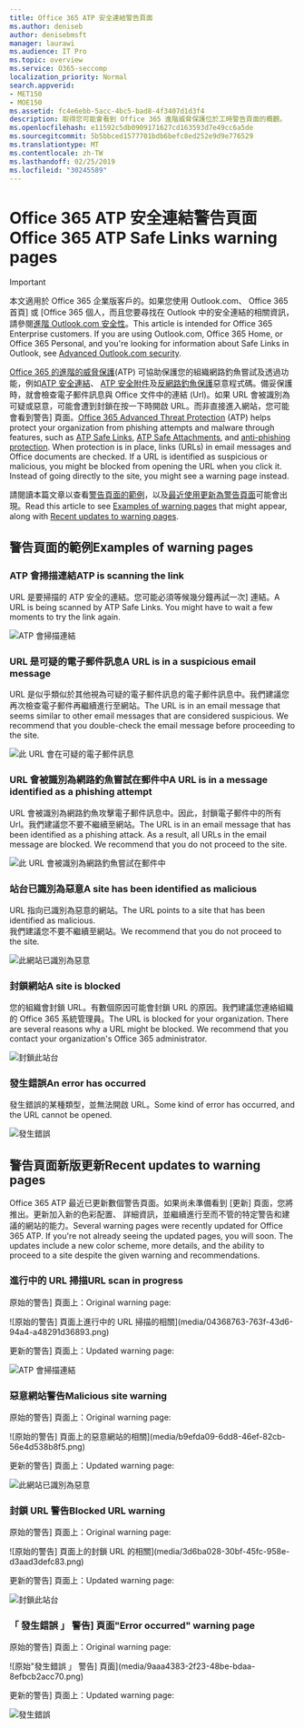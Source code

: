 ```yaml
---
title: Office 365 ATP 安全連結警告頁面
ms.author: deniseb
author: denisebmsft
manager: laurawi
ms.audience: IT Pro
ms.topic: overview
ms.service: O365-seccomp
localization_priority: Normal
search.appverid:
- MET150
- MOE150
ms.assetid: fc4e6ebb-5acc-4bc5-bad8-4f3407d1d3f4
description: 取得您可能會看到 Office 365 進階威脅保護位於工時警告頁面的概觀。
ms.openlocfilehash: e11592c5db0909171627cd163593d7e49cc6a5de
ms.sourcegitcommit: 5b5bbced1577701bdb6befc8ed252e9d9e776529
ms.translationtype: MT
ms.contentlocale: zh-TW
ms.lasthandoff: 02/25/2019
ms.locfileid: "30245589"
---
```

# <a name="office-365-atp-safe-links-warning-pages"></a><span data-ttu-id="c5a6f-103">Office 365 ATP 安全連結警告頁面</span><span class="sxs-lookup"><span data-stu-id="c5a6f-103">Office 365 ATP Safe Links warning pages</span></span>

> [!IMPORTANT]
> <span data-ttu-id="c5a6f-p101">本文適用於 Office 365 企業版客戶的。如果您使用 Outlook.com、 Office 365 首頁] 或 [Office 365 個人，而且您要尋找在 Outlook 中的安全連結的相關資訊，請參閱[進階 Outlook.com 安全性](https://support.office.com/article/advanced-outlook-com-security-for-office-365-subscribers-882d2243-eab9-4545-a58a-b36fee4a46e2)。</span><span class="sxs-lookup"><span data-stu-id="c5a6f-p101">This article is intended for Office 365 Enterprise customers. If you are using Outlook.com, Office 365 Home, or Office 365 Personal, and you're looking for information about Safe Links in Outlook, see [Advanced Outlook.com security](https://support.office.com/article/advanced-outlook-com-security-for-office-365-subscribers-882d2243-eab9-4545-a58a-b36fee4a46e2).</span></span>

<span data-ttu-id="c5a6f-p102">[Office 365 的進階的威脅保護](office-365-atp.md)(ATP) 可協助保護您的組織網路釣魚嘗試及透過功能，例如[ATP 安全連結](atp-safe-links.md)、 [ATP 安全附件](atp-safe-attachments.md)及[反網路釣魚保護](anti-phishing-protection.md)惡意程式碼。備妥保護時，就會檢查電子郵件訊息與 Office 文件中的連結 (Url)。如果 URL 會被識別為可疑或惡意，可能會遭到封鎖在按一下時開啟 URL。而非直接進入網站，您可能會看到警告] 頁面。</span><span class="sxs-lookup"><span data-stu-id="c5a6f-p102">[Office 365 Advanced Threat Protection](office-365-atp.md) (ATP) helps protect your organization from phishing attempts and malware through features, such as [ATP Safe Links](atp-safe-links.md), [ATP Safe Attachments](atp-safe-attachments.md), and [anti-phishing protection](anti-phishing-protection.md). When protection is in place, links (URLs) in email messages and Office documents are checked. If a URL is identified as suspicious or malicious, you might be blocked from opening the URL when you click it. Instead of going directly to the site, you might see a warning page instead.</span></span> 
  
<span data-ttu-id="c5a6f-110">請閱讀本篇文章以查看[警告頁面的範例](atp-safe-links-warning-pages.md#examples)，以及[最近使用更新為警告頁面](atp-safe-links-warning-pages.md#updates)可能會出現。</span><span class="sxs-lookup"><span data-stu-id="c5a6f-110">Read this article to see [Examples of warning pages](atp-safe-links-warning-pages.md#examples) that might appear, along with [Recent updates to warning pages](atp-safe-links-warning-pages.md#updates).</span></span>
  
## <a name="examples-of-warning-pages"></a><span data-ttu-id="c5a6f-111">警告頁面的範例</span><span class="sxs-lookup"><span data-stu-id="c5a6f-111">Examples of warning pages</span></span>

### <a name="atp-is-scanning-the-link"></a><span data-ttu-id="c5a6f-112">ATP 會掃描連結</span><span class="sxs-lookup"><span data-stu-id="c5a6f-112">ATP is scanning the link</span></span>

<span data-ttu-id="c5a6f-p103">URL 是要掃描的 ATP 安全的連結。您可能必須等候幾分鐘再試一次] 連結。</span><span class="sxs-lookup"><span data-stu-id="c5a6f-p103">A URL is being scanned by ATP Safe Links. You might have to wait a few moments to try the link again.</span></span>

![ATP 會掃描連結](media/ee8dd5ed-6b91-4248-b054-12b719e8d0ed.png)

### <a name="a-url-is-in-a-suspicious-email-message"></a><span data-ttu-id="c5a6f-116">URL 是可疑的電子郵件訊息</span><span class="sxs-lookup"><span data-stu-id="c5a6f-116">A URL is in a suspicious email message</span></span>

<span data-ttu-id="c5a6f-p104">URL 是似乎類似於其他視為可疑的電子郵件訊息的電子郵件訊息中。我們建議您再次檢查電子郵件再繼續進行至網站。</span><span class="sxs-lookup"><span data-stu-id="c5a6f-p104">The URL is in an email message that seems similar to other email messages that are considered suspicious. We recommend that you double-check the email message before proceeding to the site.</span></span>

![此 URL 會在可疑的電子郵件訊息](media/33f57923-23e3-4b0f-838b-6ad589ba897b.png)

### <a name="a-url-is-in-a-message-identified-as-a-phishing-attempt"></a><span data-ttu-id="c5a6f-120">URL 會被識別為網路釣魚嘗試在郵件中</span><span class="sxs-lookup"><span data-stu-id="c5a6f-120">A URL is in a message identified as a phishing attempt</span></span>

<span data-ttu-id="c5a6f-p105">URL 會被識別為網路釣魚攻擊電子郵件訊息中。因此，封鎖電子郵件中的所有 Url。我們建議您不要不繼續至網站。</span><span class="sxs-lookup"><span data-stu-id="c5a6f-p105">The URL is in an email message that has been identified as a phishing attack. As a result, all URLs in the email message are blocked. We recommend that you do not proceed to the site.</span></span>

![此 URL 會被識別為網路釣魚嘗試在郵件中](media/6e544a28-0604-4821-aba6-d5a57bb917e5.png)

### <a name="a-site-has-been-identified-as-malicious"></a><span data-ttu-id="c5a6f-125">站台已識別為惡意</span><span class="sxs-lookup"><span data-stu-id="c5a6f-125">A site has been identified as malicious</span></span>

<span data-ttu-id="c5a6f-126">URL 指向已識別為惡意的網站。</span><span class="sxs-lookup"><span data-stu-id="c5a6f-126">The URL points to a site that has been identified as malicious.</span></span>  <br/> <span data-ttu-id="c5a6f-127">我們建議您不要不繼續至網站。</span><span class="sxs-lookup"><span data-stu-id="c5a6f-127">We recommend that you do not proceed to the site.</span></span>

![此網站已識別為惡意](media/058883c8-23f0-4672-9c1c-66b084796177.png)

### <a name="a-site-is-blocked"></a><span data-ttu-id="c5a6f-129">封鎖網站</span><span class="sxs-lookup"><span data-stu-id="c5a6f-129">A site is blocked</span></span>

<span data-ttu-id="c5a6f-p106">您的組織會封鎖 URL。有數個原因可能會封鎖 URL 的原因。我們建議您連絡組織的 Office 365 系統管理員。</span><span class="sxs-lookup"><span data-stu-id="c5a6f-p106">The URL is blocked for your organization. There are several reasons why a URL might be blocked. We recommend that you contact your organization's Office 365 administrator.</span></span>

![封鎖此站台](media/6b4bda2d-a1e6-419e-8b10-588e83c3af3f.png)

### <a name="an-error-has-occurred"></a><span data-ttu-id="c5a6f-134">發生錯誤</span><span class="sxs-lookup"><span data-stu-id="c5a6f-134">An error has occurred</span></span>

<span data-ttu-id="c5a6f-135">發生錯誤的某種類型，並無法開啟 URL。</span><span class="sxs-lookup"><span data-stu-id="c5a6f-135">Some kind of error has occurred, and the URL cannot be opened.</span></span>

![發生錯誤](media/2f7465a4-1cf4-4c1c-b7d4-3c07e4b795b4.png)

## <a name="recent-updates-to-warning-pages"></a><span data-ttu-id="c5a6f-137">警告頁面新版更新</span><span class="sxs-lookup"><span data-stu-id="c5a6f-137">Recent updates to warning pages</span></span>

<span data-ttu-id="c5a6f-p107">Office 365 ATP 最近已更新數個警告頁面。如果尚未準備看到 [更新] 頁面，您將推出。更新加入新的色彩配置、 詳細資訊，並繼續進行至而不管的特定警告和建議的網站的能力。</span><span class="sxs-lookup"><span data-stu-id="c5a6f-p107">Several warning pages were recently updated for Office 365 ATP. If you're not already seeing the updated pages, you will soon. The updates include a new color scheme, more details, and the ability to proceed to a site despite the given warning and recommendations.</span></span>

### <a name="url-scan-in-progress"></a><span data-ttu-id="c5a6f-141">進行中的 URL 掃描</span><span class="sxs-lookup"><span data-stu-id="c5a6f-141">URL scan in progress</span></span>

<span data-ttu-id="c5a6f-142">原始的警告] 頁面上：</span><span class="sxs-lookup"><span data-stu-id="c5a6f-142">Original warning page:</span></span>

![原始的警告] 頁面上進行中的 URL 掃描的相關](media/04368763-763f-43d6-94a4-a48291d36893.png)

<span data-ttu-id="c5a6f-144">更新的警告] 頁面上：</span><span class="sxs-lookup"><span data-stu-id="c5a6f-144">Updated warning page:</span></span>

![ATP 會掃描連結](media/ee8dd5ed-6b91-4248-b054-12b719e8d0ed.png)

### <a name="malicious-site-warning"></a><span data-ttu-id="c5a6f-146">惡意網站警告</span><span class="sxs-lookup"><span data-stu-id="c5a6f-146">Malicious site warning</span></span>

<span data-ttu-id="c5a6f-147">原始的警告] 頁面上：</span><span class="sxs-lookup"><span data-stu-id="c5a6f-147">Original warning page:</span></span>

![原始的警告] 頁面上的惡意網站的相關](media/b9efda09-6dd8-46ef-82cb-56e4d538b8f5.png)

<span data-ttu-id="c5a6f-149">更新的警告] 頁面上：</span><span class="sxs-lookup"><span data-stu-id="c5a6f-149">Updated warning page:</span></span>

![此網站已識別為惡意](media/058883c8-23f0-4672-9c1c-66b084796177.png)

### <a name="blocked-url-warning"></a><span data-ttu-id="c5a6f-151">封鎖 URL 警告</span><span class="sxs-lookup"><span data-stu-id="c5a6f-151">Blocked URL warning</span></span>

<span data-ttu-id="c5a6f-152">原始的警告] 頁面上：</span><span class="sxs-lookup"><span data-stu-id="c5a6f-152">Original warning page:</span></span>

![原始的警告] 頁面上的封鎖 URL 的相關](media/3d6ba028-30bf-45fc-958e-d3aad3defc83.png)

<span data-ttu-id="c5a6f-154">更新的警告] 頁面上：</span><span class="sxs-lookup"><span data-stu-id="c5a6f-154">Updated warning page:</span></span>

![封鎖此站台](media/6b4bda2d-a1e6-419e-8b10-588e83c3af3f.png)

### <a name="error-occurred-warning-page"></a><span data-ttu-id="c5a6f-156">「 發生錯誤 」 警告] 頁面</span><span class="sxs-lookup"><span data-stu-id="c5a6f-156">"Error occurred" warning page</span></span>

<span data-ttu-id="c5a6f-157">原始的警告] 頁面上：</span><span class="sxs-lookup"><span data-stu-id="c5a6f-157">Original warning page:</span></span>

![原始"發生錯誤 」 警告] 頁面](media/9aaa4383-2f23-48be-bdaa-8efbcb2acc70.png)

<span data-ttu-id="c5a6f-159">更新的警告] 頁面上：</span><span class="sxs-lookup"><span data-stu-id="c5a6f-159">Updated warning page:</span></span>

![發生錯誤](media/2f7465a4-1cf4-4c1c-b7d4-3c07e4b795b4.png)
   
